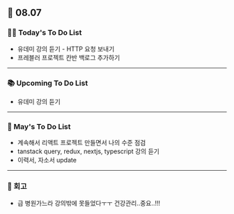 ## 📆 08.07

### 💁‍♀️ Today's To Do List

- 유데미 강의 듣기 - HTTP 요청 보내기
- 프레블러 프로젝트 칸반 백로그 추가하기

---

### 📚 Upcoming To Do List

- 유데미 강의 듣기

---

### 📌 May's To Do List

- 계속해서 리액트 프로젝트 만들면서 나의 수준 점검
- tanstack query, redux, nextjs, typescript 강의 듣기
- 이력서, 자소서 update

---

### 👀 회고

- 급 병원가느라 강의밖에 못들었다ㅜㅜ 건강관리..중요..!!!

